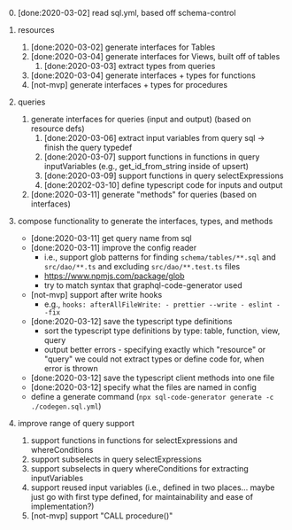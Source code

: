 
0. [done:2020-03-02] read sql.yml, based off schema-control

1. resources
   1. [done:2020-03-02] generate interfaces for Tables
   3. [done:2020-03-04] generate interfaces for Views, built off of tables
      1. [done:2020-03-03] extract types from queries
   4. [done:2020-03-04] generate interfaces + types for functions
   5. [not-mvp] generate interfaces + types for procedures

2. queries
   1. generate interfaces for queries (input and output) (based on resource defs)
      1. [done:2020-03-06] extract input variables from query sql -> finish the query typedef
      2. [done:2020-03-07] support functions in functions in query inputVariables (e.g., get_id_from_string inside of upsert)
      3. [done:2020-03-09] support functions in query selectExpressions
      4. [done:20202-03-10] define typescript code for inputs and output
   2. [done:2020-03-11] generate "methods" for queries (based on interfaces)

3. compose functionality to generate the interfaces, types, and methods
   - [done:2020-03-11] get query name from sql
   - [done:2020-03-11] improve the config reader
     - i.e., support glob patterns for finding `schema/tables/**.sql` and `src/dao/**.ts` and excluding `src/dao/**.test.ts` files
     - https://www.npmjs.com/package/glob
     - try to match syntax that graphql-code-generator used
   - [not-mvp] support after write hooks
     - e.g., ```
              hooks:
              afterAllFileWrite:
                 - prettier --write
                 - eslint --fix
              ```
   - [done:2020-03-12] save the typescript type definitions
     - sort the typescript type definitions by type: table, function, view, query
     - output better errors - specifying exactly which "resource" or "query" we could not extract types or define code for, when error is thrown
   - [done:2020-03-12] save the typescript client methods into one file
   - [done:2020-03-12] specify what the files are named in config
   - define a generate command (`npx sql-code-generator generate -c ./codegen.sql.yml`)


4. improve range of query support
   1. support functions in functions for selectExpressions and whereConditions
   2. support subselects in query selectExpressions
   3. support subselects in query whereConditions for extracting inputVariables
   4. support reused input variables (i.e., defined in two places... maybe just go with first type defined, for maintainability and ease of implementation?)
   5. [not-mvp] support "CALL procedure()"



